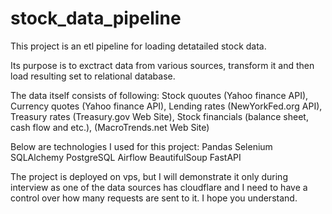# stock_data_pipeline

This project is an etl pipeline for loading detatailed stock data.

Its purpose is to exctract data from various sources, transform it
and then load resulting set to relational database.

The data itself consists of following:
Stock quoutes (Yahoo finance API),
Currency quotes (Yahoo finance API),
Lending rates (NewYorkFed.org API),
Treasury rates (Treasury.gov Web Site),
Stock financials (balance sheet, cash flow and etc.),
(MacroTrends.net Web Site)

Below are technologies I used for this project:
Pandas
Selenium
SQLAlchemy
PostgreSQL
Airflow
BeautifulSoup
FastAPI

The project is deployed on vps, but I will demonstrate it only during interview
as one of the data sources has cloudflare and I need to have a control over
how many requests are sent to it. I hope you understand.
